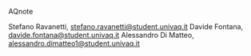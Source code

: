 AQnote

Stefano Ravanetti, stefano.ravanetti@student.univaq.it
Davide Fontana, davide.fontana@student.univaq.it
Alessandro Di Matteo, alessandro.dimatteo1@student.univaq.it


